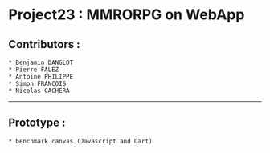Project23 : MMRORPG on WebApp
==============================

## Contributors :
	* Benjamin DANGLOT
	* Pierre FALEZ
	* Antoine PHILIPPE
	* Simon FRANCOIS
	* Nicolas CACHERA
	
* * *

## Prototype : 
	* benchmark canvas (Javascript and Dart)
